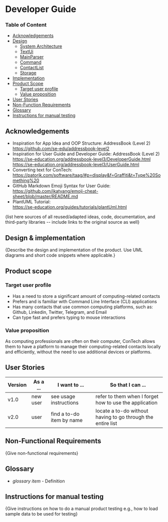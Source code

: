# Developer Guide

### Table of Content
- [Acknowledgements](#acknowledgements)
- [Design](#design)
  - [System Architecture](#sys-arch)
  - [TextUi](#text-ui)
  - [MainParser](#main-parser)
  - [Command](#command)
  - [ContactList](#contact-list)
  - [Storage](#storage)
- [Implementation](#implementation)
- [Product Scope](#scope)
  - [Target user profile](#target)
  - [Value proposition](#value)
- [User Stories](#stories)
- [Non-Function Requirements](#nf-req)
- [Glossary](#glossary)
- [Instructions for manual testing](#manual-test)

## <a name="acknowledgements"></a>Acknowledgements

- Inspiration for App Idea and OOP Structure: AddressBook (Level 2) <br />
  https://github.com/se-edu/addressbook-level2
- Inspiration for User Guide and Developer Guide: AddressBook (Level 2) <br />
  https://se-education.org/addressbook-level3/DeveloperGuide.html <br/>
  https://se-education.org/addressbook-level3/UserGuide.html
- Converting text for ConTech: <br />
  https://patorjk.com/software/taag/#p=display&f=Graffiti&t=Type%20Something%20
- GitHub Markdown Emoji Syntax for User Guide: <br />
  https://github.com/ikatyang/emoji-cheat-sheet/blob/master/README.md
- PlantUML Tutorial: <br />
  https://se-education.org/guides/tutorials/plantUml.html

{list here sources of all reused/adapted ideas, code, documentation, and third-party libraries -- include links to the original source as well}

## Design & implementation

{Describe the design and implementation of the product. Use UML diagrams and short code snippets where applicable.}


## Product scope
### Target user profile
- Has a need to store a significant amount of computing-related contacts
- Prefers and is familiar with Command Line Interface (CLI) applications
- Has many contacts that use common computing platforms, such as: Github, Linkedin, Twitter, Telegram, and Email
- Can type fast and prefers typing to mouse interactions

### Value proposition

As computing professionals are often on their computer, ConTech allows them to have a platform to 
manage their computing-related contacts locally and efficiently, without the need to use 
additional devices or platforms.

## User Stories

|Version| As a ... | I want to ... | So that I can ...|
|--------|----------|---------------|------------------|
|v1.0|new user|see usage instructions|refer to them when I forget how to use the application|
|v2.0|user|find a to-do item by name|locate a to-do without having to go through the entire list|

## Non-Functional Requirements

{Give non-functional requirements}

## Glossary

* *glossary item* - Definition

## Instructions for manual testing

{Give instructions on how to do a manual product testing e.g., how to load sample data to be used for testing}
